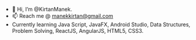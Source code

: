 - 👋 Hi, I’m @KirtanManek.
- 📫 Reach me @ manekkirtan@gmail.com
- Currently learning Java Script, JavaFX, Android Studio, Data Structures, Problem Solving, ReactJS, AngularJS, HTML5, CSS3.

<!---
KirtanManek/KirtanManek is a ✨ special ✨ repository because its `README.md` (this file) appears on your GitHub profile.
You can click the Preview link to take a look at your changes.
--->

